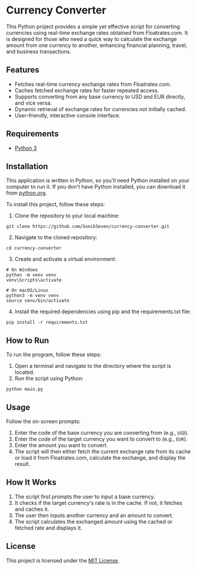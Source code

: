 # Currency Converter

This Python project provides a simple yet effective script for converting currencies using real-time exchange rates obtained from Floatrates.com. It is designed for those who need a quick way to calculate the exchange amount from one currency to another, enhancing financial planning, travel, and business transactions.

## Features

- Fetches real-time currency exchange rates from Floatrates.com.
- Caches fetched exchange rates for faster repeated access.
- Supports converting from any base currency to USD and EUR directly, and vice versa.
- Dynamic retrieval of exchange rates for currencies not initially cached.
- User-friendly, interactive console interface.

## Requirements

- [Python 3](https://www.python.org/downloads/)

## Installation

This application is written in Python, so you'll need Python installed on your computer to run it. If you don't have Python installed, you can download it from [python.org](https://www.python.org/downloads/).

To install this project, follow these steps:

1. Clone the repository to your local machine:

```
git clone https://github.com/SonikSeven/currency-converter.git
```

2. Navigate to the cloned repository:

```
cd currency-converter
```

3. Create and activate a virtual environment:

```
# On Windows
python -m venv venv
venv\Scripts\activate

# On macOS/Linux
python3 -m venv venv
source venv/bin/activate
```

4. Install the required dependencies using pip and the requirements.txt file:

```
pip install -r requirements.txt
```

## How to Run

To run the program, follow these steps:

1. Open a terminal and navigate to the directory where the script is located.
2. Run the script using Python:

```
python main.py
```

## Usage

Follow the on-screen prompts:

1. Enter the code of the base currency you are converting from (e.g., `USD`).
2. Enter the code of the target currency you want to convert to (e.g., `EUR`).
3. Enter the amount you want to convert.
4. The script will then either fetch the current exchange rate from its cache or load it from Floatrates.com, calculate the exchange, and display the result.

## How It Works

1. The script first prompts the user to input a base currency.
2. It checks if the target currency's rate is in the cache. If not, it fetches and caches it.
3. The user then inputs another currency and an amount to convert.
4. The script calculates the exchanged amount using the cached or fetched rate and displays it.

## License

This project is licensed under the [MIT License](LICENSE.txt).
